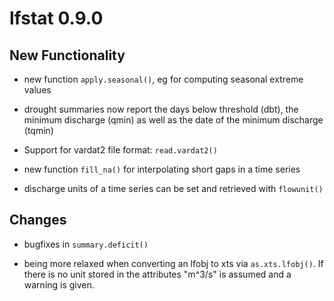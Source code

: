 <!-- NEWS.md is generated from NEWS.Rmd. Please edit that file -->
lfstat 0.9.0
============

New Functionality
-----------------

-   new function `apply.seasonal()`, eg for computing seasonal extreme values

-   drought summaries now report the days below threshold (dbt), the minimum discharge (qmin) as well as the date of the minimum discharge (tqmin)

-   Support for vardat2 file format: `read.vardat2()`

-   new function `fill_na()` for interpolating short gaps in a time series

-   discharge units of a time series can be set and retrieved with `flowunit()`

Changes
-------

-   bugfixes in `summary.deficit()`

-   being more relaxed when converting an lfobj to xts via `as.xts.lfobj()`. If there is no unit stored in the attributes "m^3/s" is assumed and a warning is given.
